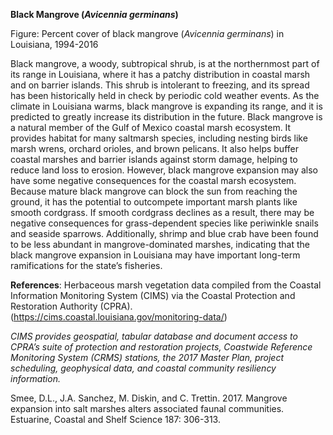 **Black Mangrove (*Avicennia germinans*)**

Figure: Percent cover of black mangrove (*Avicennia germinans*) in Louisiana, 1994-2016

Black mangrove, a woody, subtropical shrub, is at the northernmost part of its range in Louisiana, where it has a patchy distribution in coastal marsh and on barrier islands. This shrub is intolerant to freezing, and its spread has been historically held in check by periodic cold weather events. As the climate in Louisiana warms, black mangrove is expanding its range, and it is predicted to greatly increase its distribution in the future.
Black mangrove is a natural member of the Gulf of Mexico coastal marsh ecosystem. It provides habitat for many saltmarsh species, including nesting birds like marsh wrens, orchard orioles, and brown pelicans. It also helps buffer coastal marshes and barrier islands against storm damage, helping to reduce land loss to erosion. However, black mangrove expansion may also have some negative consequences for the coastal marsh ecosystem. Because mature black mangrove can block the sun from reaching the ground, it has the potential to outcompete important marsh plants like smooth cordgrass. If smooth cordgrass declines as a result, there may be negative consequences for grass-dependent species like periwinkle snails and seaside sparrows. Additionally, shrimp and blue crab have been found to be less abundant in mangrove-dominated marshes, indicating that the black mangrove expansion in Louisiana may have important long-term ramifications for the state’s fisheries.

**References**: Herbaceous marsh vegetation data compiled from the Coastal Information Monitoring System (CIMS) via the Coastal Protection and Restoration Authority (CPRA). (https://cims.coastal.louisiana.gov/monitoring-data/)

*CIMS provides geospatial, tabular database and document access to CPRA’s suite of protection and restoration projects, Coastwide Reference Monitoring System (CRMS) stations, the 2017 Master Plan, project scheduling, geophysical data, and coastal community resiliency information.*

Smee, D.L., J.A. Sanchez, M. Diskin, and C. Trettin. 2017. Mangrove expansion into salt marshes alters associated faunal communities. Estuarine, Coastal and Shelf Science 187: 306-313.

